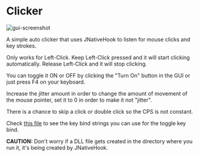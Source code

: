 # Clicker

![gui-screenshot](https://img001.prntscr.com/file/img001/qi2Z_jb0TCK8SGz3Ai2-iA.png)

A simple auto clicker that uses JNativeHook to listen for mouse clicks and key strokes. 

Only works for Left-Click. Keep Left-Click pressed and it will start clicking automatically. Release Left-Click and it will stop clicking.

You can toggle it ON or OFF by clicking the "Turn On" button in the GUI or just press F4 on your keyboard.

Increase the jitter amount in order to change the amount of movement of the mouse pointer, set it to 0 in order to make it not "jitter".

There is a chance to skip a click or double click so the CPS is not constant.

Check [this file](https://github.com/gush3l/Clicker/blob/main/src/main/java/me/gush3l/utils/Util.java#L14) to see the key bind strings you can use for the toggle key bind.

**CAUTION:** Don't worry if a DLL file gets created in the directory where you run it, it's being created by JNativeHook.
